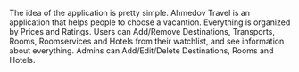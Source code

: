 The idea of the application is pretty simple. 
Ahmedov Travel is an application that helps people to choose a vacantion. Everything is organized by Prices and Ratings.
Users can Add/Remove Destinations, Transports, Rooms, Roomservices and Hotels from their watchlist, and see information about everything.
Admins can Add/Edit/Delete Destinations, Rooms and Hotels.


